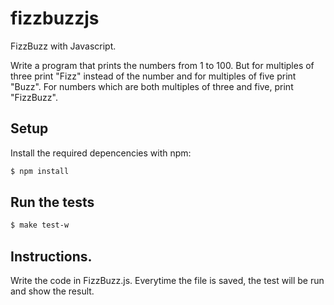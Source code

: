 fizzbuzzjs
==========

FizzBuzz with Javascript.

Write a program that prints the numbers from 1 to 100. But for multiples of three print "Fizz"
instead of the number and for multiples of five print "Buzz". For numbers which are both multiples
of three and five, print "FizzBuzz".

## Setup
Install the required depencencies with npm:

```bash
$ npm install
```

## Run the tests
```bash
$ make test-w
```

## Instructions.
Write the code in FizzBuzz.js. Everytime the file is saved, the test will be run and show  the result.

